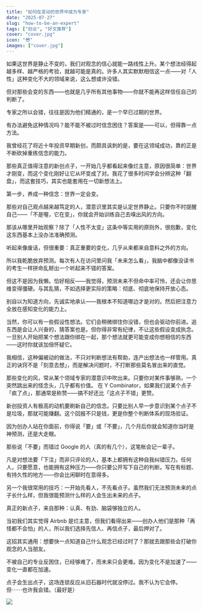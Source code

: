 ```yaml
---
title: "如何在变动的世界中成为专家"
date: "2025-07-27"
slug: "how-to-be-an-expert"
tags: ["创业", "好文推荐"]
cover: "cover.jpg"
icon: "😎"
images: ["cover.jpg"]
---
```

如果这世界是静止不变的，我们对观念的信心就能一路线性上升。某个想法经得起越多样、越严格的考验，就越可能是真的。许多人其实默默相信这一点——对「人性」这种变化不大的领域来说，这么想或许没错。



但对那些会变的东西——也就是几乎所有其他事物——你就不能再这样信任自己的判断了。



专家之所以会错，往往是因为他们精通的，是一个早已过期的世界。



有办法避免这种情况吗？能不能不被过时信念困住？答案是——可以，但得靠一点方法。



我曾经花了将近十年投资早期新创，而颇具讽刺的是，要在这领域成功，靠的正是不断砍掉重练信念的能力。



那些真正值得注意的新创点子，一开始几乎都看起来像烂主意，原因很简单：世界才刚变，而这个变化刚好让它从坏变成了对。我花了很多时间学会分辨这种「翻盘」，而这套技巧，其实也能套用在一切新想法上。



第一步，养成一种信念：世界一定会变。



那些对自己观点越来越笃定的人，潜意识里其实是认定世界静止。只要你不时提醒自己——「不是喔，它在变」，你就会开始训练自己去嗅出风的方向。



那该从哪里开始观察？除了「人性不太变」这条中等实用的原则外，很抱歉，变化这东西基本上没办法准确预测。



听起来像废话，但很重要：真正重要的变化，几乎从来都来自意料之外的方向。



所以我乾脆放弃预测。每次有人在访问里问我「未来怎么看」，我脑中都像没读书的考生一样拼命乱掰出一个听起来不错的答案。



但这不是因为我懒。恰好相反——我觉得，预测未来不但命中率可怜，还会让你思维变得僵硬。与其乱猜，不如选择更实际的策略：彻底、彻底地保持开放心态。



别自以为知道方向，先诚实地承认——我根本不知道哪边才是对的。然后把注意力全放在感知变化的能力上。



当然，你可以有一些假设性想法。它们会稍微绑住你没错，但也会驱动你前进。追东西是会让人兴奋的，猜答案也是。但你得非常有纪律，不让这些假设变成执念。
一旦别人开始把某个想法跟你绑在一起，那个想法就更可能变成你想相信的东西——这时你就该加倍怀疑它。



我相信，这种偏被动的做法，不只对判断想法有帮助，连产出想法也一样管用。真正的诀窍不是「刻意去想」，而是解决问题时，不打断那些莫名冒出来的直觉。



那些变化的风，常从某个领域专家的潜意识中吹出来。只要你对某件事够熟，一个突然跳出来的怪念头，几乎都有价值。
在 Y Combinator，如果我们说某个点子「疯了点」，那通常是称赞——搞不好还比「这点子不错」更赞。



新创投资人有极高的动机要刷新自己的信念。只要比别人早一步意识到某个点子不是垃圾，那就可能赚翻。这个回报不只是钱，更是你整个判断体系的现场验证。



因为创办人站在你面前，你得说「要」或「不要」，几个月后你就会知道你当时是神预测，还是大走眼。



那些说「不要」而错过 Google 的人（真的有几个），这笔帐会记一辈子。



凡是对想法要「下注」而非只评论的人，基本上都拥有这种自我纠错压力。任何人，只要愿意，也能拥有这种压力——你只要公开写下自己的判断。写在有标题、有持久性的地方——你会比闲聊时在意得多。



另一个我很常用的技巧：一开始先看人，不先看点子。虽然我们无法预测未来的点子长什么样，但我很能预测什么样的人会生出未来的点子。



真正的新点子，来自那种：认真、有劲、脑袋够独立的人。



当初我们其实觉得 Airbnb 是烂主意，但我们看得出来——创办人他们是那种「再怪都不会怕」的人，所以我们选择先信人、再信点子，最后押对了。



这招其实通用：想要快一点知道自己什么观念已经过时了？那就去跟那些会打破你观念的人当朋友。



不被自己的专业反困住，已经够难了，而未来只会更难。因为变化不是加速了——变化一直都在加速。



点子会生出点子，这场连锁反应从旧石器时代就没停过。我不认为它会停。
但⋯⋯也许我会错。（最好是）




![](https://prod-files-secure.s3.us-west-2.amazonaws.com/112d0858-5090-4d34-a606-b75eb8d65fd2/46476355-9cf3-4e99-9b7a-3531bc426380/1000202064.png?X-Amz-Algorithm=AWS4-HMAC-SHA256&X-Amz-Content-Sha256=UNSIGNED-PAYLOAD&X-Amz-Credential=ASIAZI2LB466XEQ3A733%2F20250804%2Fus-west-2%2Fs3%2Faws4_request&X-Amz-Date=20250804T171936Z&X-Amz-Expires=3600&X-Amz-Security-Token=IQoJb3JpZ2luX2VjEBAaCXVzLXdlc3QtMiJHMEUCIGwawBOZNUoitped%2BBOX%2Bf8C8B1pRXvJznBPk6JKr1llAiEAqxGTUf8fjtQz%2BsmE%2BD%2Bq66ixXEViqK6LqSK1bfY0Z%2Bwq%2FwMISRAAGgw2Mzc0MjMxODM4MDUiDOoq9LKnOzUkOROxNCrcA%2FIZi8DZIL5mY6i2zsHagg7k64GdlwCxCSSFaS8bXE8tu2xIja2WOaY1fjGgwJVSp%2BO%2BbkIs3N17R0P1d9w44MSBQlMcmUo6TBAbMrRQsOZkFAFO3B7qwu7050b6qE5lfJVL4%2F0Ya4qlJbifPEn%2BJwzAReTNCZ1uUk1O5MXDxqX38%2Bn5Afw9QC0gBhFlMqxLP3yb2N9RK06ac6sARxOqGL%2Felbcbt%2FxodrZ4Q9CeonA34LX2g%2BhIp1sZWS7Fd6gGcOEyf7xMIyI3vpmYpn7boq1klxuReLlzvS7YEQvgNWg%2Bc35wHa78B5bW%2BbznK3sAauuPfhEPxNjhJYK6PLKCDDspNSXuKtO8wl%2BjW26f4p9DHfde58krhWDXFKNIwUNrbz3tTYCpgazaV8b4sAPQkEoHQpTRiw3qxpaKBuf2eBW1JxM%2B20i19PjhoIwidUr2aOJKyq80iJKWGH4HZz9vQSblLMvJGPdxVGT1jPlzQ1mzC4zGlQgrUSeE6Qd%2F7wa5KPFZs876kjeBLo6CHyUWhqV%2BN1UCHS5RGx5uiCFpJQsk%2B6iN8olzknjz03Js1flTNev3MFlCgiUFZ9I2j7p43UwASxnDffqMpd7T0qE68wC2HibV4a7XKSng%2FGExMMa0w8QGOqUBcxE09U9BychaMxbuab24p6Kpc%2FIIc9%2BaAW8ZgDkxr25Mc09E7RAGYqrkAoCUkrqpdeI8XvbMykzhnOx4c7sTJgaRB2Uof0GlgF7CXMgc1dSq7KOkaBl%2F%2FHF6E8jE57cV5NQqU7LrO33clcoqYVOEPOZUA0P%2Fay7O8edVOnlTtGI7bnDQL0osqNcd05eM5esLKVtTyJjdvcbpmjAM3FbjA5MTKm9W&X-Amz-Signature=caedf30e109828a59fcdb2bb8a13de3b2cb3305928b9ea08aaac9f797d6600d0&X-Amz-SignedHeaders=host&x-amz-checksum-mode=ENABLED&x-id=GetObject)

